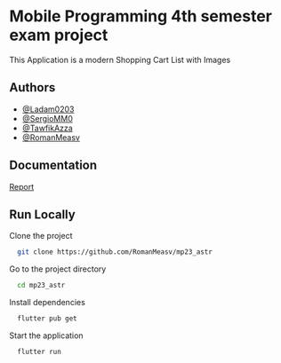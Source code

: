 
# **Mobile Programming 4th semester exam project**



This Application is a modern Shopping Cart List with Images


## Authors

- [@Ladam0203](https://github.com/Ladam0203)
- [@SergioMM0](https://github.com/SergioMM0)
- [@TawfikAzza](https://github.com/TawfikAzza)
- [@RomanMeasv](https://github.com/RomanMeasv)


## Documentation

[Report](https://docs.google.com/document/d/1FpRoCw_SIrGg7pVRUa22LWUwhFtcnoG-kpv8_O-hnGI/edit?usp=sharing)


## Run Locally

Clone the project

```bash
  git clone https://github.com/RomanMeasv/mp23_astr
```

Go to the project directory

```bash
  cd mp23_astr
```

Install dependencies

```bash
  flutter pub get
```

Start the application

```bash
  flutter run
```

